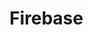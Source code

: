 



# Firebase

<script src="https://www.gstatic.com/firebasejs/5.3.1/firebase.js"></script>
<script>
  // Initialize Firebase
  var config = {
    apiKey: "AIzaSyD7y8kIAwE4EMQ6d6iDDQrMZaeW9ckVhJM",
    authDomain: "dtig-data-dashboard.firebaseapp.com",
    databaseURL: "https://dtig-data-dashboard.firebaseio.com",
    projectId: "dtig-data-dashboard",
    storageBucket: "dtig-data-dashboard.appspot.com",
    messagingSenderId: "601848630693"
  };
  firebase.initializeApp(config);
</script>

